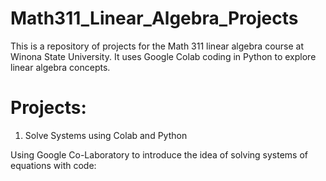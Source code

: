 # Math311_Linear_Algebra_Projects

This is a repository of projects for the Math 311 linear algebra course at Winona State University. It uses Google Colab coding in Python to explore linear algebra concepts.

# Projects:

1. Solve Systems using Colab and Python

Using Google Co-Laboratory to introduce the idea of solving systems of equations with code:
